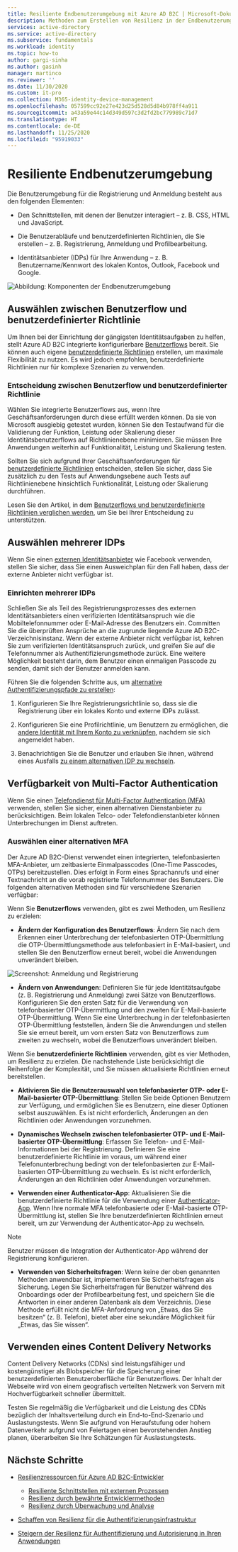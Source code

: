 ```yaml
---
title: Resiliente Endbenutzerumgebung mit Azure AD B2C | Microsoft-Dokumentation
description: Methoden zum Erstellen von Resilienz in der Endbenutzerumgebung mithilfe von Azure AD B2C
services: active-directory
ms.service: active-directory
ms.subservice: fundamentals
ms.workload: identity
ms.topic: how-to
author: gargi-sinha
ms.author: gasinh
manager: martinco
ms.reviewer: ''
ms.date: 11/30/2020
ms.custom: it-pro
ms.collection: M365-identity-device-management
ms.openlocfilehash: 057599cc92e27e423d25d528d5d84b978ff4a911
ms.sourcegitcommit: a43a59e44c14d349d597c3d2fd2bc779989c71d7
ms.translationtype: HT
ms.contentlocale: de-DE
ms.lasthandoff: 11/25/2020
ms.locfileid: "95919033"
---
```

# <a name="resilient-end-user-experience"></a>Resiliente Endbenutzerumgebung

Die Benutzerumgebung für die Registrierung und Anmeldung besteht aus den folgenden Elementen:

- Den Schnittstellen, mit denen der Benutzer interagiert – z. B. CSS, HTML und JavaScript.

- Die Benutzerabläufe und benutzerdefinierten Richtlinien, die Sie erstellen – z. B. Registrierung, Anmeldung und Profilbearbeitung.

- Identitätsanbieter (IDPs) für Ihre Anwendung – z. B. Benutzername/Kennwort des lokalen Kontos, Outlook, Facebook und Google.

![Abbildung: Komponenten der Endbenutzerumgebung](media/resilient-end-user-experiences/end-user-experience-architecture.png)

## <a name="choose-between-user-flow-and-custom-policy"></a>Auswählen zwischen Benutzerflow und benutzerdefinierter Richtlinie  

Um Ihnen bei der Einrichtung der gängigsten Identitätsaufgaben zu helfen, stellt Azure AD B2C integrierte konfigurierbare [Benutzerflows](https://docs.microsoft.com/azure/active-directory-b2c/user-flow-overview) bereit. Sie können auch eigene [benutzerdefinierte Richtlinien](https://docs.microsoft.com/azure/active-directory-b2c/custom-policy-overview) erstellen, um maximale Flexibilität zu nutzen. Es wird jedoch empfohlen, benutzerdefinierte Richtlinien nur für komplexe Szenarien zu verwenden.

### <a name="how-to-decide-between-user-flow-and-custom-policy"></a>Entscheidung zwischen Benutzerflow und benutzerdefinierter Richtlinie

Wählen Sie integrierte Benutzerflows aus, wenn Ihre Geschäftsanforderungen durch diese erfüllt werden können. Da sie von Microsoft ausgiebig getestet wurden, können Sie den Testaufwand für die Validierung der Funktion, Leistung oder Skalierung dieser Identitätsbenutzerflows auf Richtlinienebene minimieren. Sie müssen Ihre Anwendungen weiterhin auf Funktionalität, Leistung und Skalierung testen.

Sollten Sie sich aufgrund Ihrer Geschäftsanforderungen für [benutzerdefinierte Richtlinien](https://docs.microsoft.com/azure/active-directory-b2c/custom-policy-get-started) entscheiden, stellen Sie sicher, dass Sie zusätzlich zu den Tests auf Anwendungsebene auch Tests auf Richtlinienebene hinsichtlich Funktionalität, Leistung oder Skalierung durchführen.

Lesen Sie den Artikel, in dem [Benutzerflows und benutzerdefinierte Richtlinien verglichen werden](https://docs.microsoft.com/azure/active-directory-b2c/custom-policy-overview#comparing-user-flows-and-custom-policies), um Sie bei Ihrer Entscheidung zu unterstützen.

## <a name="choose-multiple-idps"></a>Auswählen mehrerer IDPs

Wenn Sie einen [externen Identitätsanbieter](https://docs.microsoft.com/azure/active-directory-b2c/technical-overview#external-identity-providers) wie Facebook verwenden, stellen Sie sicher, dass Sie einen Ausweichplan für den Fall haben, dass der externe Anbieter nicht verfügbar ist.

### <a name="how-to-set-up-multiple-idps"></a>Einrichten mehrerer IDPs

Schließen Sie als Teil des Registrierungsprozesses des externen Identitätsanbieters einen verifizierten Identitätsanspruch wie die Mobiltelefonnummer oder E-Mail-Adresse des Benutzers ein. Committen Sie die überprüften Ansprüche an die zugrunde liegende Azure AD B2C-Verzeichnisinstanz. Wenn der externe Anbieter nicht verfügbar ist, kehren Sie zum verifizierten Identitätsanspruch zurück, und greifen Sie auf die Telefonnummer als Authentifizierungsmethode zurück. Eine weitere Möglichkeit besteht darin, dem Benutzer einen einmaligen Passcode zu senden, damit sich der Benutzer anmelden kann.

 Führen Sie die folgenden Schritte aus, um [alternative Authentifizierungspfade zu erstellen](https://github.com/azure-ad-b2c/samples/tree/master/policies/idps-filter):

 1. Konfigurieren Sie Ihre Registrierungsrichtlinie so, dass sie die Registrierung über ein lokales Konto und externe IDPs zulässt.

 2. Konfigurieren Sie eine Profilrichtlinie, um Benutzern zu ermöglichen, die [andere Identität mit Ihrem Konto zu verknüpfen](https://github.com/Azure-Samples/active-directory-b2c-advanced-policies/tree/master/account-linking), nachdem sie sich angemeldet haben.

 3. Benachrichtigen Sie die Benutzer und erlauben Sie ihnen, während eines Ausfalls [zu einem alternativen IDP zu wechseln](https://docs.microsoft.com/azure/active-directory-b2c/custom-policy-ui-customization#configure-dynamic-custom-page-content-uri).

## <a name="availability-of-multi-factor-authentication"></a>Verfügbarkeit von Multi-Factor Authentication

Wenn Sie einen [Telefondienst für Multi-Factor Authentication (MFA)](https://docs.microsoft.com/azure/active-directory-b2c/phone-authentication) verwenden, stellen Sie sicher, einen alternativen Dienstanbieter zu berücksichtigen. Beim lokalen Telco- oder Telefondienstanbieter können Unterbrechungen im Dienst auftreten.

### <a name="how-to-choose-an-alternate-mfa"></a>Auswählen einer alternativen MFA  

Der Azure AD B2C-Dienst verwendet einen integrierten, telefonbasierten MFA-Anbieter, um zeitbasierte Einmalpasscodes (One-Time Passcodes, OTPs) bereitzustellen. Dies erfolgt in Form eines Sprachanrufs und einer Textnachricht an die vorab registrierte Telefonnummer des Benutzers. Die folgenden alternativen Methoden sind für verschiedene Szenarien verfügbar:

Wenn Sie **Benutzerflows** verwenden, gibt es zwei Methoden, um Resilienz zu erzielen:

- **Ändern der Konfiguration des Benutzerflows**:  Ändern Sie nach dem Erkennen einer Unterbrechung der telefonbasierten OTP-Übermittlung die OTP-Übermittlungsmethode aus telefonbasiert in E-Mail-basiert, und stellen Sie den Benutzerflow erneut bereit, wobei die Anwendungen unverändert bleiben.

![Screenshot: Anmeldung und Registrierung](media/resilient-end-user-experiences/create-sign-in.png)

- **Ändern von Anwendungen**: Definieren Sie für jede Identitätsaufgabe (z. B. Registrierung und Anmeldung) zwei Sätze von Benutzerflows. Konfigurieren Sie den ersten Satz für die Verwendung von telefonbasierter OTP-Übermittlung und den zweiten für E-Mail-basierte OTP-Übermittlung. Wenn Sie eine Unterbrechung in der telefonbasierten OTP-Übermittlung feststellen, ändern Sie die Anwendungen und stellen Sie sie erneut bereit, um vom ersten Satz von Benutzerflows zum zweiten zu wechseln, wobei die Benutzerflows unverändert bleiben.  

Wenn Sie **benutzerdefinierte Richtlinien** verwenden, gibt es vier Methoden, um Resilienz zu erzielen. Die nachstehende Liste berücksichtigt die Reihenfolge der Komplexität, und Sie müssen aktualisierte Richtlinien erneut bereitstellen.

- **Aktivieren Sie die Benutzerauswahl von telefonbasierter OTP- oder E-Mail-basierter OTP-Übermittlung**: Stellen Sie beide Optionen Benutzern zur Verfügung, und ermöglichen Sie es Benutzern, eine dieser Optionen selbst auszuwählen. Es ist nicht erforderlich, Änderungen an den Richtlinien oder Anwendungen vorzunehmen.

- **Dynamisches Wechseln zwischen telefonbasierter OTP- und E-Mail-basierter OTP-Übermittlung**:  Erfassen Sie Telefon- und E-Mail-Informationen bei der Registrierung. Definieren Sie eine benutzerdefinierte Richtlinie im voraus, um während einer Telefonunterbrechung bedingt von der telefonbasierten zur E-Mail-basierten OTP-Übermittlung zu wechseln. Es ist nicht erforderlich, Änderungen an den Richtlinien oder Anwendungen vorzunehmen.

- **Verwenden einer Authenticator-App**: Aktualisieren Sie die benutzerdefinierte Richtlinie für die Verwendung einer [Authenticator-App](https://github.com/azure-ad-b2c/samples/tree/master/policies/custom-mfa-totp). Wenn Ihre normale MFA telefonbasierte oder E-Mail-basierte OTP-Übermittlung ist, stellen Sie Ihre benutzerdefinierten Richtlinien erneut bereit, um zur Verwendung der Authenticator-App zu wechseln.

>[!Note]
>Benutzer müssen die Integration der Authenticator-App während der Registrierung konfigurieren.

- **Verwenden von Sicherheitsfragen**: Wenn keine der oben genannten Methoden anwendbar ist, implementieren Sie Sicherheitsfragen als Sicherung. Legen Sie Sicherheitsfragen für Benutzer während des Onboardings oder der Profilbearbeitung fest, und speichern Sie die Antworten in einer anderen Datenbank als dem Verzeichnis. Diese Methode erfüllt nicht die MFA-Anforderung von „Etwas, das Sie besitzen“ (z. B. Telefon), bietet aber eine sekundäre Möglichkeit für „Etwas, das Sie wissen“.

## <a name="use-a-content-delivery-network"></a>Verwenden eines Content Delivery Networks

Content Delivery Networks (CDNs) sind leistungsfähiger und kostengünstiger als Blobspeicher für die Speicherung einer benutzerdefinierten Benutzeroberfläche für Benutzerflows. Der Inhalt der Webseite wird von einem geografisch verteilten Netzwerk von Servern mit Hochverfügbarkeit schneller übermittelt.  

Testen Sie regelmäßig die Verfügbarkeit und die Leistung des CDNs bezüglich der Inhaltsverteilung durch ein End-to-End-Szenario und Auslastungstests. Wenn Sie aufgrund von Heraufstufung oder hohem Datenverkehr aufgrund von Feiertagen einen bevorstehenden Anstieg planen, überarbeiten Sie Ihre Schätzungen für Auslastungstests.
  
## <a name="next-steps"></a>Nächste Schritte

- [Resilienzressourcen für Azure AD B2C-Entwickler](resilience-b2c.md)
  
  - [Resiliente Schnittstellen mit externen Prozessen](resilient-external-processes.md)
  - [Resilienz durch bewährte Entwicklermethoden](resilience-b2c-developer-best-practices.md)
  - [Resilienz durch Überwachung und Analyse](resilience-with-monitoring-alerting.md)
- [Schaffen von Resilienz für die Authentifizierungsinfrastruktur](resilience-in-infrastructure.md)
- [Steigern der Resilienz für Authentifizierung und Autorisierung in Ihren Anwendungen](resilience-app-development-overview.md)
